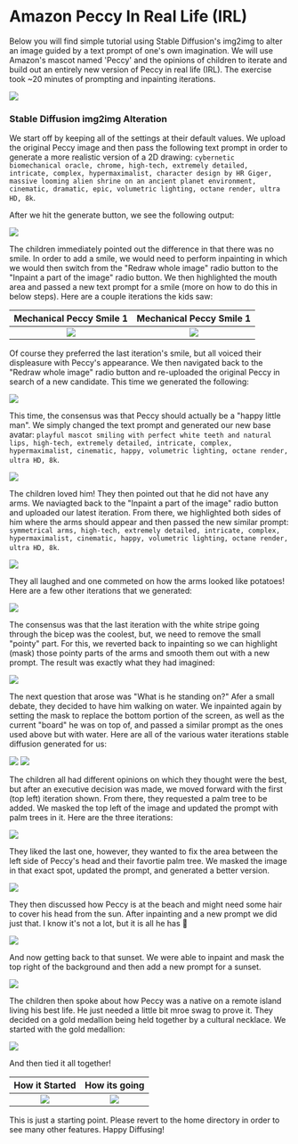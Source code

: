 # Amazon Peccy In Real Life (IRL) 
Below you will find simple tutorial using Stable Diffusion's img2img to alter an image guided by a text prompt of one's own imagination. We will use Amazon's mascot named 'Peccy' and the opinions of children to iterate and build out an entirely new version of Peccy in real life (IRL). The exercise took ~20 minutes of prompting and inpainting iterations.  

![](peccy-original.png)

### Stable Diffusion img2img Alteration 
We start off by keeping all of the settings at their default values. We upload the original Peccy image and then pass the following text prompt in order to generate a more realistic version of a 2D drawing: `cybernetic biomechanical oracle, chrome, high-tech, extremely detailed, intricate, complex, hypermaximalist, character design by HR Giger, massive looming alien shrine on an ancient planet environment, cinematic, dramatic, epic, volumetric lighting, octane render, ultra HD, 8k`.

After we hit the generate button, we see the following output:

![](peccy-img2img-iteration1.png)

The children immediately pointed out the difference in that there was no smile. In order to add a smile, we would need to perform inpainting in which we would then switch from the "Redraw whole image" radio button to the "Inpaint a part of the image" radio button. We then highlighted the mouth area and passed a new text prompt for a smile (more on how to do this in below steps). Here are a couple iterations the kids saw: 

Mechanical Peccy Smile 1            |  Mechanical Peccy Smile 1 
:-------------------------:|:-------------------------:
![](mechanical-peccy-smile.png)  |  ![](mechanical-peccy-smile2.png) 



Of course they preferred the last iteration's smile, but all voiced their displeasure with Peccy's appearance. We then navigated back to the "Redraw whole image" radio button and re-uploaded the original Peccy in search of a new candidate. This time we generated the following: 

![](peccy-mechanical-iteration.png)

This time, the consensus was that Peccy should actually be a "happy little man". We simply changed the text prompt and generated our new base avatar: `playful mascot smiling with perfect white teeth and natural lips, high-tech, extremely detailed, intricate, complex, hypermaximalist, cinematic, happy, volumetric lighting, octane render, ultra HD, 8k`.

![](peccy-img2img-iteration5.png)

The children loved him! They then pointed out that he did not have any arms. We naviagted back to the "Inpaint a part of the image" radio button and uploaded our latest iteration. From there, we highlighted both sides of him where the arms should appear and then passed the new similar prompt:  `symmetrical arms, high-tech, extremely detailed, intricate, complex, hypermaximalist, cinematic, happy, volumetric lighting, octane render, ultra HD, 8k`.


![](peccy-inpainting-arms.png)

They all laughed and one commeted on how the arms looked like potatoes! Here are a few other iterations that we generated:

![](peccy-arms.png) 

The consensus was that the last iteration with the white stripe going through the bicep was the coolest, but, we need to remove the small "pointy" part. For this, we reverted back to inpainting so we can highlight (mask) those pointy parts of the arms and smooth them out with a new prompt. The result was exactly what they had imagined: 

![](perfect-peccy.png) 

The next question that arose was "What is he standing on?" Afer a small debate, they decided to have him walking on water. We inpainted again by setting the mask to replace the bottom portion of the screen, as well as the current "board" he was on top of, and passed a similar prompt as the ones used above but with water. Here are all of the various water iterations stable diffusion generated for us: 

![](peccy-water1.png) 
![](peccy-water2.png) 

The children all had different opinions on which they thought were the best, but after an executive decision was made, we moved forward with the first (top left) iteration shown. From there, they requested a palm tree to be added. We masked the top left of the image and updated the prompt with palm trees in it. Here are the three iterations: 

![](peccy-palmtree.png) 


They liked the last one, however, they wanted to fix the area between the left side of Peccy's head and their favortie palm tree. We masked the image in that exact spot, updated the prompt, and generated a better version. 

![](peccy-palmtree-fix.png) 

They then discussed how Peccy is at the beach and might need some hair to cover his head from the sun. After inpainting and a new prompt we did just that. I know it's not a lot, but it is all he has :rofl: 

![](peccy-hair.png) 

And now getting back to that sunset. We were able to inpaint and mask the top right of the background and then add a new prompt for a sunset. 

![](peccy-palmtree-hair-sunset.png) 

The children then spoke about how Peccy was a native on a remote island living his best life. He just needed a little bit mroe swag to prove it. They decided on a gold medallion being held together by a cultural necklace. We started with the gold medallion: 

![](peccy-medallion.png) 

And then tied it all together! 

How it Started            |  How its going 
:-------------------------:|:-------------------------:
![](peccy-original.png)  |  ![](peccy-medallion-rope.png) 

This is just a starting point. Please revert to the home directory in order to see many other features. Happy Diffusing! 